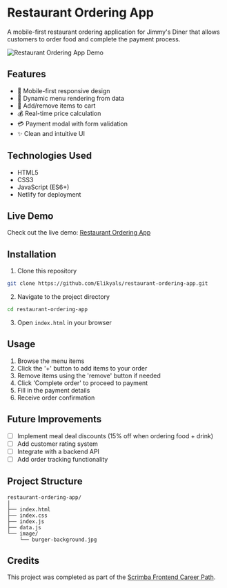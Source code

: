 # Restaurant Ordering App

A mobile-first restaurant ordering application for Jimmy's Diner that allows customers to order food and complete the payment process.

![Restaurant Ordering App Demo](add-your-gif-here.gif)

## Features

- 📱 Mobile-first responsive design
- 🍔 Dynamic menu rendering from data
- 🛒 Add/remove items to cart
- 💰 Real-time price calculation
- 💳 Payment modal with form validation
- ✨ Clean and intuitive UI

## Technologies Used

- HTML5
- CSS3
- JavaScript (ES6+)
- Netlify for deployment

## Live Demo

Check out the live demo: [Restaurant Ordering App](https://restaurant-ordering-app-kain.netlify.app/)

## Installation

1. Clone this repository
```bash
git clone https://github.com/Elikyals/restaurant-ordering-app.git
```

2. Navigate to the project directory
```bash
cd restaurant-ordering-app
```

3. Open `index.html` in your browser

## Usage

1. Browse the menu items
2. Click the '+' button to add items to your order
3. Remove items using the 'remove' button if needed
4. Click 'Complete order' to proceed to payment
5. Fill in the payment details
6. Receive order confirmation

## Future Improvements

- [ ] Implement meal deal discounts (15% off when ordering food + drink)
- [ ] Add customer rating system
- [ ] Integrate with a backend API
- [ ] Add order tracking functionality

## Project Structure

```
restaurant-ordering-app/
│
├── index.html
├── index.css
├── index.js
├── data.js
└── image/
    └── burger-background.jpg
```

## Credits

This project was completed as part of the [Scrimba Frontend Career Path](https://scrimba.com/fullstack-path-c0fullstack).